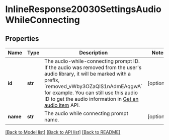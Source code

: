 # InlineResponse20030SettingsAudioWhileConnecting

## Properties
Name | Type | Description | Notes
------------ | ------------- | ------------- | -------------
**id** | **str** | The audio-while-connecting prompt ID. If the audio was removed from the user&#x27;s audio library, it will be marked with a prefix, &#x60;removed_vWby3OZaQlS1nAdmEAqgwA&#x60; for example. You can still use this audio ID to get the audio information in [Get an audio item](https://marketplace.zoom.us/docs/api-reference/phone/methods#tag/Audio-Library/operation/GetAudioItem) API. | [optional] 
**name** | **str** | The audio while connecting prompt name. | [optional] 

[[Back to Model list]](../README.md#documentation-for-models) [[Back to API list]](../README.md#documentation-for-api-endpoints) [[Back to README]](../README.md)

